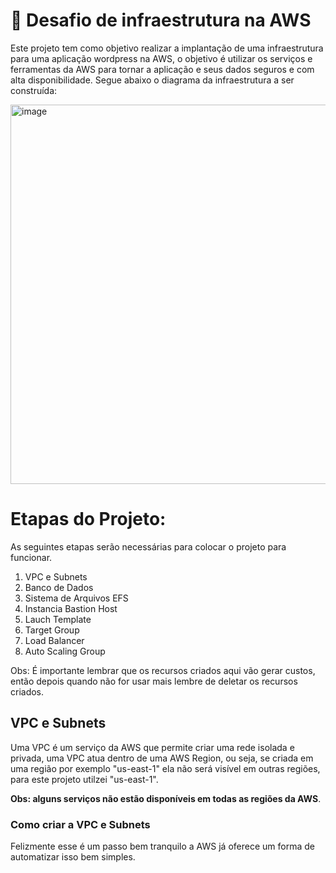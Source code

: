 # 🎉 Desafio de infraestrutura na AWS

Este projeto tem como objetivo realizar a implantação de uma infraestrutura para uma aplicação wordpress na AWS, o objetivo é utilizar os serviços e ferramentas da AWS para tornar a aplicação e seus dados seguros e com alta disponibilidade. Segue abaixo o diagrama da infraestrutura a ser construída:

<img width="1381" height="607" alt="image" src="https://github.com/user-attachments/assets/74b1015d-c4a6-432a-bbb2-5e28a8694bb8" />

# Etapas do Projeto:
As seguintes etapas serão necessárias para colocar o projeto para funcionar.

1. VPC e Subnets
2. Banco de Dados
3. Sistema de Arquivos EFS
4. Instancia Bastion Host
5. Lauch Template
6. Target Group
7. Load Balancer
8. Auto Scaling Group

Obs: É importante lembrar que os recursos criados aqui vão gerar custos, então depois quando não for usar mais lembre de deletar os recursos criados.


## VPC e Subnets
    
Uma VPC é um serviço da AWS que permite criar uma rede isolada e privada, uma VPC atua dentro de uma AWS Region, ou seja, se criada em uma região por exemplo "us-east-1" ela não será visível em outras regiões, para este projeto utilzei "us-east-1".

**Obs: alguns serviços não estão disponíveis em todas as regiões da AWS**.

### Como criar a VPC e Subnets

Felizmente esse é um passo bem tranquilo a AWS já oferece um forma de automatizar isso bem simples.

